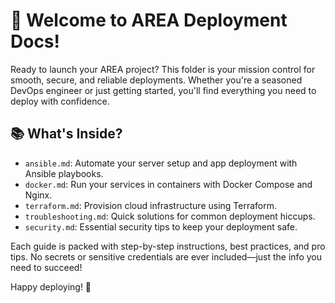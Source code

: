 
# 🚀 Welcome to AREA Deployment Docs!

Ready to launch your AREA project? This folder is your mission control for smooth, secure, and reliable deployments. Whether you're a seasoned DevOps engineer or just getting started, you'll find everything you need to deploy with confidence.

## 📚 What's Inside?
- `ansible.md`: Automate your server setup and app deployment with Ansible playbooks.
- `docker.md`: Run your services in containers with Docker Compose and Nginx.
- `terraform.md`: Provision cloud infrastructure using Terraform.
- `troubleshooting.md`: Quick solutions for common deployment hiccups.
- `security.md`: Essential security tips to keep your deployment safe.

Each guide is packed with step-by-step instructions, best practices, and pro tips. No secrets or sensitive credentials are ever included—just the info you need to succeed!

Happy deploying! 🚀